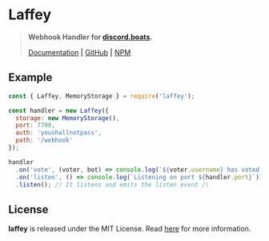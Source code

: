 # Laffey
> **Webhook Handler for [discord.boats](https://discord.boats).**
>
> [Documentation](https://auguwu.github.io/laffey) **|** [GitHub](https://github.com/auguwu/laffey) **|** [NPM](https://npmjs.com/package/laffey)

## Example
```js
const { Laffey, MemoryStorage } = require('laffey');

const handler = new Laffey({
  storage: new MemoryStorage(),
  port: 7700,
  auth: 'youshallnotpass',
  path: '/webhook'
});

handler
  .on('vote', (voter, bot) => console.log(`${voter.username} has voted ${bot.name}`))
  .on('listen', () => console.log(`Listening on port ${handler.port}`))
  .listen(); // It listens and emits the listen event /\
```

## License
**laffey** is released under the MIT License. Read [here](/LICENSE) for more information.